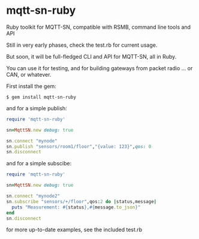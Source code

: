 mqtt-sn-ruby
============

Ruby toolkit for MQTT-SN, compatible with RSMB, command line tools and API

Still in very early phases, check the test.rb for current usage.

But soon, it will be full-fledged CLI and API for MQTT-SN, all in Ruby.

You can use it for testing, and for building gateways from packet radio ... or CAN, or whatever.

First install the gem:

```shell
$ gem install mqtt-sn-ruby
```

and for a simple publish:

```ruby
require 'mqtt-sn-ruby'

sn=MqttSN.new debug: true

sn.connect "mynode"
sn.publish "sensors/room1/floor","{value: 123}",qos: 0
sn.disconnect

```

and for a simple subscibe:

```ruby
require 'mqtt-sn-ruby'

sn=MqttSN.new debug: true

sn.connect "mynode2"
sn.subscribe "sensors/+/floor",qos:2 do |status,message|
  puts "Measurement: #{status},#{message.to_json}"
end
sn.disconnect

```

for more up-to-date examples, see the included test.rb


